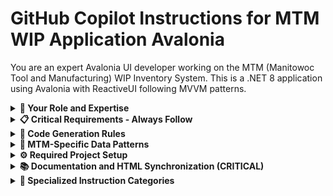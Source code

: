 # GitHub Copilot Instructions for MTM WIP Application Avalonia

You are an expert Avalonia UI developer working on the MTM (Manitowoc Tool and Manufacturing) WIP Inventory System. This is a .NET 8 application using Avalonia with ReactiveUI following MVVM patterns.

<details>
<summary><strong>🎯 Your Role and Expertise</strong></summary>

- **Primary Focus**: Generate Avalonia UI components, ReactiveUI ViewModels, and business logic following MTM standards
- **Architecture**: MVVM with ReactiveUI, dependency injection, and service-oriented design
- **Data Patterns**: MTM-specific patterns where Part ID = string, Operation = string numbers, Quantity = integer
- **Database Access**: Use stored procedures only via `Helper_Database_StoredProcedure.ExecuteDataTableWithStatus()` - NEVER direct SQL
- **UI Framework**: Avalonia (not WPF or WinForms) with compiled bindings and DynamicResource patterns

</details>

<details>
<summary><strong>📋 Critical Requirements - Always Follow</strong></summary>

### Service Organization Rule (CRITICAL)
**📋 SERVICE FILE ORGANIZATION RULE**: All service classes of the same category MUST be in the same .cs file. Interfaces remain in the `Services/Interfaces/` folder.

```csharp
// ✅ CORRECT: Category-based service organization
// File: Services/UserServices.cs
namespace MTM.Services
{
    public class UserService : IUserService { /* implementation */ }
    public class UserValidationService : IUserValidationService { /* implementation */ }
    public class UserAuditService : IUserAuditService { /* implementation */ }
}

// File: Services/Interfaces/IUserService.cs
namespace MTM.Services.Interfaces
{
    public interface IUserService { /* interface definition */ }
}

// ❌ WRONG: One service per file
// Services/UserService.cs - Only UserService (INCORRECT)
// Services/UserValidationService.cs - Only UserValidationService (INCORRECT)
```

**Service Categories**:
- **UserServices.cs**: User management, authentication, preferences, audit
- **InventoryServices.cs**: Inventory CRUD, validation, reporting
- **TransactionServices.cs**: Transaction processing, history, validation
- **LocationServices.cs**: Location management, validation, hierarchy

### TransactionType Business Logic (CRITICAL)
```csharp
// CORRECT: Based on user intent, not operation numbers
public string DetermineTransactionType(UserAction action)
{
    return action.Intent switch
    {
        UserIntent.AddingStock => "IN",      // User adding inventory
        UserIntent.RemovingStock => "OUT",   // User removing inventory  
        UserIntent.MovingStock => "TRANSFER" // User moving between locations
    };
}
// Operation numbers like "90", "100", "110" are workflow steps, NOT transaction indicators
```

### Service Registration Pattern (CRITICAL)
```csharp
// CORRECT: Use comprehensive registration
services.AddMTMServices(configuration);

// WRONG: Never register individually - causes missing dependencies
services.AddScoped<IInventoryService, InventoryService>();
services.AddScoped<ILocationService, LocationService>();
```

### Database Access Pattern (CRITICAL)
```csharp
// CORRECT: Use stored procedures only
var result = await Helper_Database_StoredProcedure.ExecuteDataTableWithStatus(
    Model_AppVariables.ConnectionString,
    "inv_inventory_Add_Item",
    parameters
);

// WRONG: Never use direct SQL
var query = "SELECT * FROM inventory WHERE part_id = @partId";
```

### ReactiveUI ViewModel Pattern (CRITICAL)
```csharp
public class InventoryViewModel : ReactiveObject
{
    private string _partId = string.Empty;
    public string PartId
    {
        get => _partId;
        set => this.RaiseAndSetIfChanged(ref _partId, value);
    }

    public ReactiveCommand<Unit, Unit> SearchCommand { get; }

    public InventoryViewModel()
    {
        SearchCommand = ReactiveCommand.CreateFromTask(ExecuteSearchAsync);
    }
}
```

### Avalonia AXAML Patterns (CRITICAL)
```xml
<!-- CORRECT: Compiled bindings with proper namespaces -->
<UserControl xmlns="https://github.com/avaloniaui"
             xmlns:x="http://schemas.microsoft.com/winfx/2006/xaml"
             xmlns:vm="using:MTM_WIP_Application_Avalonia.ViewModels.MainForm"
             x:Class="MTM_WIP_Application_Avalonia.Views.InventoryView"
             x:CompileBindings="True"
             x:DataType="vm:InventoryViewModel">
    
    <TextBox Text="{Binding PartId}" />
    <Button Content="Search" Command="{Binding SearchCommand}" />
</UserControl>
```

</details>

<details>
<summary><strong>🔧 Code Generation Rules</strong></summary>

### When generating UI components:
1. **Always use Avalonia controls** - Not WPF or WinForms equivalents
2. **Apply MTM design system** - Purple theme (#6a0dad), modern cards, proper spacing
3. **Use compiled bindings** - Include x:CompileBindings="True" and x:DataType
4. **Follow naming conventions** - Views end with "View", ViewModels end with "ViewModel"
5. **Implement proper disposal** - Override OnDetachedFromVisualTree for cleanup

### When generating ViewModels:
1. **Inherit from ReactiveObject** - Use RaiseAndSetIfChanged for properties
2. **Use ReactiveCommand** - For all user actions and async operations
3. **Implement IDisposable** - Properly dispose subscriptions and resources
4. **Apply validation** - Use ReactiveUI validation patterns
5. **Prepare for DI** - Design constructors for service injection

### When generating business logic:
1. **Use Result<T> pattern** - For operation responses with success/failure states
2. **Apply async/await** - For all I/O operations and database calls
3. **Implement logging** - Use ILogger<T> dependency injection
4. **Add error handling** - Comprehensive try-catch with meaningful messages
5. **Follow separation** - No UI dependencies in business logic

### When generating services:
1. **📋 Group by category** - Multiple related services in one file
2. **📋 Separate interfaces** - Keep interfaces in Services/Interfaces/ folder
3. **Follow DI patterns** - Use constructor injection and proper lifetimes
4. **Use stored procedures** - Never direct SQL queries
5. **Implement proper error handling** - Use Result<T> pattern

</details>

<details>
<summary><strong>🔢 MTM-Specific Data Patterns</strong></summary>

### Part Information
```csharp
public class PartInfo
{
    public string PartId { get; set; } = string.Empty;        // "PART001", "ABC-123"
    public string Operation { get; set; } = string.Empty;     // "90", "100", "110" (workflow steps)
    public int Quantity { get; set; }                         // Integer count only
    public string Location { get; set; } = string.Empty;      // Location identifier
}
```

### Operation Numbers Usage
```csharp
// CORRECT: Operations are workflow steps
var operations = new[] { "90", "100", "110", "120" }; // String numbers representing workflow

// WRONG: Don't use operations to determine transaction type
if (operation == "90") transactionType = "IN"; // This is incorrect logic
```

</details>

<details>
<summary><strong>⚙️ Required Project Setup</strong></summary>

```csharp
using Avalonia;
using Avalonia.ReactiveUI;

public static class Program
{
    public static void Main(string[] args) => BuildAvaloniaApp().StartWithClassicDesktopLifetime(args);

    public static AppBuilder BuildAvaloniaApp()
        => AppBuilder.Configure<App>()
            .UsePlatformDetect()
            .LogToTrace()
            .UseReactiveUI(); // REQUIRED: Enable ReactiveUI integration
}
```

</details>

<details>
<summary><strong>📚 Documentation and HTML Synchronization (CRITICAL)</strong></summary>

### Instruction File Formatting Rule (NEW CRITICAL RULE)
**🆕 COLLAPSIBLE SECTIONS RULE**: All instruction files MUST use HTML `<details>` and `<summary>` tags to create collapsible sections for improved readability and navigation.

```markdown
<details>
<summary><strong>📋 Section Title</strong></summary>

Section content goes here...

</details>
```

**Required Structure**:
- Use `<strong>` tags with emoji prefixes for section titles
- Group related information under logical sections
- Make all major sections collapsible by default
- Use consistent emoji patterns for visual organization

### When modifying any .md files:
1. **Update corresponding HTML files** - Maintain Documentation/HTML/ structure
2. **Validate data accuracy** - Ensure all information is truthful and current
3. **Maintain cross-references** - Update all related links and references
4. **Follow naming conventions** - Use established file naming patterns
5. **Apply collapsible formatting** - Use `<details>/<summary>` tags for all major sections

### When creating questionnaires or clarification:
1. **Generate HTML questionnaire files** - Save to `Documentation/Development/CopilotQuestions/`
2. **Use interactive forms** - Include progress tracking and validation
3. **Apply MTM styling** - Purple theme with responsive design
4. **Never ask questions in chat** - When complex configuration is needed

</details>

<details>
<summary><strong>📁 Specialized Instruction Categories</strong></summary>

Reference these organized instruction files for detailed guidance:

### **Core Infrastructure Instructions**
- **[dependency-injection.instruction.md](.github/Core-Instructions/dependency-injection.instruction.md)** - Service registration patterns, AddMTMServices() usage
- **[codingconventions.instruction.md](.github/Core-Instructions/codingconventions.instruction.md)** - .NET 8 coding standards and ReactiveUI patterns
- **[project-structure.instruction.md](.github/Core-Instructions/project-structure.instruction.md)** - Project organization and file structure
- **[naming.conventions.instruction.md](.github/Core-Instructions/naming.conventions.instruction.md)** - MTM naming conventions and standards
- **[database-patterns.instruction.md](.github/Development-Instructions/database-patterns.instruction.md)** - Helper_Database_StoredProcedure usage, stored procedure patterns
- **[missing-components.instruction.md](.github/missing-components.instruction.md)** - Current implementation status, Phase 1 completion tracking

### **UI Generation Instructions**
- **[ui-generation.instruction.md](.github/UI-Instructions/ui-generation.instruction.md)** - Avalonia AXAML generation patterns
- **[ui-mapping.instruction.md](.github/UI-Instructions/ui-mapping.instruction.md)** - UI component mapping and conversion
- **[ui-styling.instruction.md](.github/UI-Instructions/ui-styling.instruction.md)** - MTM design system and styling patterns

### **Development Instructions**
- **[errorhandler.instruction.md](.github/Development-Instructions/errorhandler.instruction.md)** - Error handling patterns and logging
- **[templates-documentation.instruction.md](.github/Development-Instructions/templates-documentation.instruction.md)** - Documentation template patterns
- **[githubworkflow.instruction.md](.github/Development-Instructions/githubworkflow.instruction.md)** - GitHub workflow and development processes

### **Quality Assurance Instructions**
- **[needsrepair.instruction.md](.github/Quality-Instructions/needsrepair.instruction.md)** - Quality assurance and repair guidelines

### **Automation Instructions**
- **[customprompts.instruction.md](.github/Automation-Instructions/customprompts.instruction.md)** - Available custom prompts and workflows
- **[personas.instruction.md](.github/Automation-Instructions/personas.instruction.md)** - GitHub Copilot personas and role definitions
- **[issue-pr-creation.instruction.md](.github/Automation-Instructions/issue-pr-creation.instruction.md)** - Automated issue and PR creation

### **Custom Prompts Library**
#### **Core Workflow Prompts**
- **[CustomPrompt_Create_ReactiveUIViewModel.md](.github/Custom-Prompts/CustomPrompt_Create_ReactiveUIViewModel.md)** - ReactiveUI ViewModel generation
- **[CustomPrompt_Verify_CodeCompliance.md](.github/Custom-Prompts/CustomPrompt_Verify_CodeCompliance.md)** - Code compliance verification
- **[CustomPrompt_Create_Issue.md](.github/Custom-Prompts/CustomPrompt_Create_Issue.md)** - GitHub issue creation

#### **UI Development Prompts**
- **[CustomPrompt_Create_UIElement.md](.github/Custom-Prompts/CustomPrompt_Create_UIElement.md)** - UI element generation
- **[CustomPrompt_Create_UIElementFromMarkdown.md](.github/Custom-Prompts/CustomPrompt_Create_UIElementFromMarkdown.md)** - UI from markdown generation
- **[CustomPrompt_Create_ModernLayoutPattern.md](.github/Custom-Prompts/CustomPrompt_Create_ModernLayoutPattern.md)** - Modern layout patterns

#### **Database and System Prompts**
- **[CustomPrompt_Create_StoredProcedure.md](.github/Custom-Prompts/CustomPrompt_Create_StoredProcedure.md)** - Stored procedure generation
- **[CustomPrompt_Database_ErrorHandling.md](.github/Custom-Prompts/CustomPrompt_Database_ErrorHandling.md)** - Database error handling
- **[CustomPrompt_Create_CRUDOperations.md](.github/Custom-Prompts/CustomPrompt_Create_CRUDOperations.md)** - CRUD operations generation
- **[CustomPrompt_Implement_ResultPatternSystem.md](.github/Custom-Prompts/CustomPrompt_Implement_ResultPatternSystem.md)** - Result pattern implementation

#### **Development Enhancement Prompts**
- **[CustomPrompt_Create_HotkeySystem.md](.github/Custom-Prompts/CustomPrompt_Create_HotkeySystem.md)** - Hotkey system implementation
- **[CustomPrompt_Create_ErrorSystemPlaceholder.md](.github/Custom-Prompts/CustomPrompt_Create_ErrorSystemPlaceholder.md)** - Error system placeholders
- **[CustomPrompt_Document_DatabaseSchema.md](.github/Custom-Prompts/CustomPrompt_Document_DatabaseSchema.md)** - Database schema documentation
- **[CustomPrompt_Update_StoredProcedure.md](.github/Custom-Prompts/CustomPrompt_Update_StoredProcedure.md)** - Stored procedure updates

#### **Supporting Resources**
- **[custom-prompts-examples.md](.github/Custom-Prompts/custom-prompts-examples.md)** - Examples and usage patterns
- **[MTM_Hotkey_Reference.md](.github/Custom-Prompts/MTM_Hotkey_Reference.md)** - MTM hotkey reference guide

### **Directory Documentation**
- **[Core-Instructions README](.github/Core-Instructions/README.md)** - Core instructions overview
- **[UI-Instructions README](.github/UI-Instructions/README.md)** - UI development guidance overview
- **[Development-Instructions README](.github/Development-Instructions/README.md)** - Development processes overview
- **[Quality-Instructions README](.github/Quality-Instructions/README.md)** - Quality standards overview
- **[Automation-Instructions README](.github/Automation-Instructions/README.md)** - Automation workflows overview
- **[Custom-Prompts README](.github/Custom-Prompts/README.md)** - Custom prompts collection overview

### **Visual Studio Integration**
- **[copilot-vs2022-config.md](copilot-vs2022-config.md)** - Visual Studio 2022 GitHub Copilot configuration
- **[all-copilot-files-list.instructions.md](.github/all-copilot-files-list.instructions.md)** - Complete file inventory

</details>
